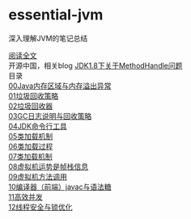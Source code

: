 # essential-jvm

深入理解JVM的笔记总结

[阅读全文](https://floor07.gitbooks.io/essential-jvm/content/)     
开源中国，相关blog
[JDK1.8下关于MethodHandle问题](https://my.oschina.net/floor/blog/1535062)    
目录    
[00Java内存区域与内存溢出异常](https://www.gitbook.com/book/floor07/essential-jvm/edit#/edit/master/00javaMemoryAndOutOfMemoryException.md?_k=11t1dc)  
[01垃圾回收策略](https://www.gitbook.com/book/floor07/essential-jvm/edit#/edit/master/01la-ji-hui-shou-ce-lve.md?_k=mldj5o)  
[02垃圾回收器](https://www.gitbook.com/book/floor07/essential-jvm/edit#/edit/master/02la-ji-hui-shou-qi.md?_k=vlzgor)  
[03GC日志说明与回收策略](https://www.gitbook.com/book/floor07/essential-jvm/edit#/edit/master/03gcri-zhi-shuo-ming-yu-hui-shou-ce-lve.md?_k=tfj5m2)  
[04JDK命令行工具](https://www.gitbook.com/book/floor07/essential-jvm/edit#/edit/master/04jdkming-ling-xing-gong-ju.md?_k=zl0u5z)  
[05类加载机制](https://www.gitbook.com/book/floor07/essential-jvm/edit#/edit/master/05lei-jia-zai-ji-zhi.md?_k=c2esnn)  
[06类加载过程](https://www.gitbook.com/book/floor07/essential-jvm/edit#/edit/master/06lei-jia-zai-guo-cheng.md?_k=sajyvw)  
[07类加载机制](https://www.gitbook.com/book/floor07/essential-jvm/edit#/edit/master/07lei-jia-zai-ji-zhi.md?_k=71z412)  
[08虚拟机运势是帧栈信息](https://www.gitbook.com/book/floor07/essential-jvm/edit#/edit/master/08xu-ni-ji-yun-shi-shi-zheng-zhan-xin-xi.md?_k=i50w97)  
[09虚拟机方法调用](https://www.gitbook.com/book/floor07/essential-jvm/edit#/edit/master/09xu-ni-ji-fang-fa-diao-yong.md?_k=o49ewe)   
[10编译器（前端）javac与语法糖](https://www.gitbook.com/book/floor07/essential-jvm/edit#/edit/master/10bian-yi-qi-ff08-qian-duan-ff09-javac-yu-yu-fa-tang.md?_k=y1ir0k)   
[11高效并发](https://www.gitbook.com/book/floor07/essential-jvm/edit#/edit/master/11gao-xiao-bing-fa.md?_k=5wd1wc)  
[12线程安全与锁优化](https://www.gitbook.com/book/floor07/essential-jvm/edit#/edit/master/12xian-cheng-an-quan-yu-suo-you-hua.md?_k=vsju6r)    
